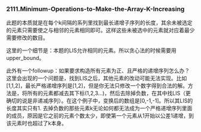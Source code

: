 ### 2111.Minimum-Operations-to-Make-the-Array-K-Increasing

此题的本质就是在每个k间隔的系列里找到最长递增子序列的长度，其余未被选定的元素只需要使之与相邻的元素相同即可。这样这些未被选中的元素就对应着最少需要修改的数目。

这里的一个细节是：本题的LIS允许相同的元素。所以贪心法的时候需要用upper_bound。

此外有一个followup：如果要求构造所有元素为正、且严格的递增序列怎么办？这里会出现的一个问题是，找到LIS之后，其他元素的改动可能无法实现。比如[1,1,2]，最长严格递增序列是[1,2]，但是你无法只修改一个数字得到合法的解。方法是，将所有的元素都减去其下标(1,2,3...)，然后去除掉负数，在其中找LIS（更确切的说是非递减序列）。在这个例子中，变换后的数组是[0,-1,-1]。所以其LIS的长度其实只有1. 去掉负数的那些元素k无论如何都无法成为一个严格递增序列里面的成员，原因是它之前的元素个数太少，即使第一个元素从1开始以公差1递增，到该元素时也超过了k本身。
